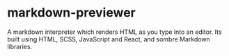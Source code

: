 # markdown-previewer
A markdown interpreter which renders HTML as you type into an editor. Its built using HTML, SCSS, JavaScript and React, and sombre Markdown libraries.
